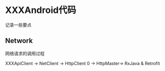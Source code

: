 # XXXAndroid代码

记录一些要点



## Network

网络请求的调用过程

XXXApiClient -> NetClient -> HttpClient 0 -> HttpMaster-> RxJava & Retrofit